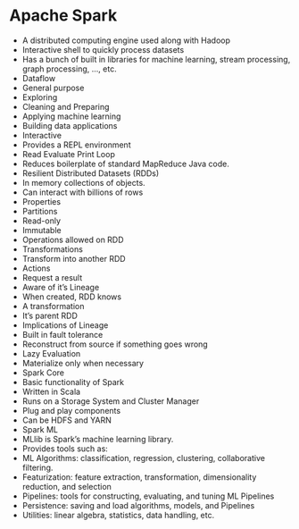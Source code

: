# Apache Spark

- A distributed computing engine used along with Hadoop
- Interactive shell to quickly process datasets
- Has a bunch of built in libraries for machine learning, stream processing, graph processing, …, etc.
- Dataflow
- General purpose
- Exploring
- Cleaning and Preparing
- Applying machine learning
- Building data applications
- Interactive
- Provides a REPL environment
- Read Evaluate Print Loop
- Reduces boilerplate of standard MapReduce Java code.
- Resilient Distributed Datasets (RDDs)
- In memory collections of objects.
- Can interact with billions of rows
- Properties
- Partitions
- Read-only
- Immutable
- Operations allowed on RDD
- Transformations
- Transform into another RDD
- Actions
- Request a result
- Aware of it’s Lineage
- When created, RDD knows
- A transformation
- It’s parent RDD
- Implications of Lineage
- Built in fault tolerance
- Reconstruct from source if something goes wrong
- Lazy Evaluation
- Materialize only when necessary
- Spark Core
- Basic functionality of Spark
- Written in Scala
- Runs on a Storage System and Cluster Manager
- Plug and play components
- Can be HDFS and YARN
- Spark ML
- MLlib is Spark’s machine learning library.
- Provides tools such as:
- ML Algorithms: classification, regression, clustering, collaborative filtering.
- Featurization: feature extraction, transformation, dimensionality reduction, and selection
- Pipelines: tools for constructing, evaluating, and tuning ML Pipelines
- Persistence: saving and load algorithms, models, and Pipelines
- Utilities: linear algebra, statistics, data handling, etc.
